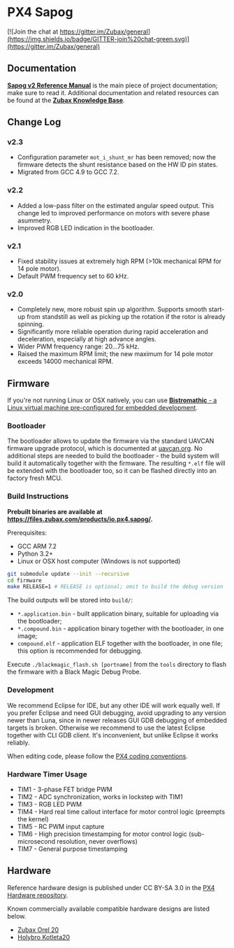 PX4 Sapog
=========

[![Join the chat at https://gitter.im/Zubax/general](https://img.shields.io/badge/GITTER-join%20chat-green.svg)](https://gitter.im/Zubax/general)

## Documentation

**[Sapog v2 Reference Manual](https://files.zubax.com/products/io.px4.sapog/Sapog_v2_Reference_Manual.pdf)**
is the main piece of project documentation; make sure to read it.
Additional documentation and related resources can be found at the
**[Zubax Knowledge Base](https://kb.zubax.com/x/cYAh)**.

## Change Log

### v2.3

* Configuration parameter `mot_i_shunt_mr` has been removed; now the firmware detects the shunt resistance
based on the HW ID pin states.
* Migrated from GCC 4.9 to GCC 7.2.

### v2.2

* Added a low-pass filter on the estimated angular speed output.
This change led to improved performance on motors with severe phase asummetry.
* Improved RGB LED indication in the bootloader.

### v2.1

* Fixed stability issues at extremely high RPM (>10k mechanical RPM for 14 pole motor).
* Default PWM frequency set to 60 kHz.

### v2.0

* Completely new, more robust spin up algorithm. Supports smooth start-up from standstill as well as picking up
the rotation if the rotor is already spinning.
* Significantly more reliable operation during rapid acceleration and deceleration,
especially at high advance angles.
* Wider PWM frequency range: 20...75 kHz.
* Raised the maximum RPM limit; the new maximum for 14 pole motor exceeds 14000 mechanical RPM.

## Firmware

If you're not running Linux or OSX natively, you can use
[**Bistromathic** - a Linux virtual machine pre-configured for embedded development](https://kb.zubax.com/x/KIEh).

### Bootloader

The bootloader allows to update the firmware via the standard UAVCAN firmware upgrade protocol,
which is documented at [uavcan.org](http://uavcan.org/Specification/6._Application_level_functions/#firmware-update).
No additional steps are needed to build the bootloader - the build system will build it automatically together with
the firmware. The resulting `*.elf` file will be extended with the bootloader too, so it can be flashed directly into an
factory fresh MCU.

### Build Instructions

**Prebuilt binaries are available at <https://files.zubax.com/products/io.px4.sapog/>.**

Prerequisites:

* GCC ARM 7.2
* Python 3.2+
* Linux or OSX host computer (Windows is not supported)

```bash
git submodule update --init --recursive
cd firmware
make RELEASE=1 # RELEASE is optional; omit to build the debug version
```

The build outputs will be stored into `build/`:

* `*.application.bin` - built application binary, suitable for uploading via the bootloader;
* `*.compound.bin` - application binary together with the bootloader, in one image;
* `compound.elf` - application ELF together with the bootloader, in one file; this option is recommended for debugging.

Execute `./blackmagic_flash.sh [portname]` from the `tools` directory to flash the firmware with a Black Magic Debug Probe.

### Development

We recommend Eclipse for IDE, but any other IDE will work equally well.
If you prefer Eclipse and need GUI debugging, avoid upgrading to any version newer than Luna,
since in newer releases GUI GDB debugging of embedded targets is broken.
Otherwise we recommend to use the latest Eclipse together with CLI GDB client.
It's inconvenient, but unlike Eclipse it works reliably.

When editing code, please follow the
[PX4 coding conventions](https://github.com/PX4/Firmware/blob/master/CONTRIBUTING.md).

### Hardware Timer Usage

* TIM1 - 3-phase FET bridge PWM
* TIM2 - ADC synchronization, works in lockstep with TIM1
* TIM3 - RGB LED PWM
* TIM4 - Hard real time callout interface for motor control logic (preempts the kernel)
* TIM5 - RC PWM input capture
* TIM6 - High precision timestamping for motor control logic (sub-microsecond resolution, never overflows)
* TIM7 - General purpose timestamping

## Hardware

Reference hardware design is published under CC BY-SA 3.0 in the [PX4 Hardware repository](https://github.com/PX4/Hardware).

Known commercially available compatible hardware designs are listed below.

- [Zubax Orel 20](https://zubax.com/products/orel_20)
- [Holybro Kotleta20](https://shop.holybro.com/kotleta20_p1156.html)
